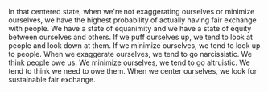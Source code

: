  In that centered state, when we're not exaggerating ourselves or minimize ourselves, we have the highest probability of actually having fair exchange with people. We have a state of equanimity and we have a state of equity between ourselves and others. If we puff ourselves up, we tend to look at people and look down at them. If we minimize ourselves, we tend to look up to people. When we exaggerate ourselves, we tend to go narcissistic. We think people owe us. We minimize ourselves, we tend to go altruistic. We tend to think we need to owe them. When we center ourselves, we look for sustainable fair exchange.